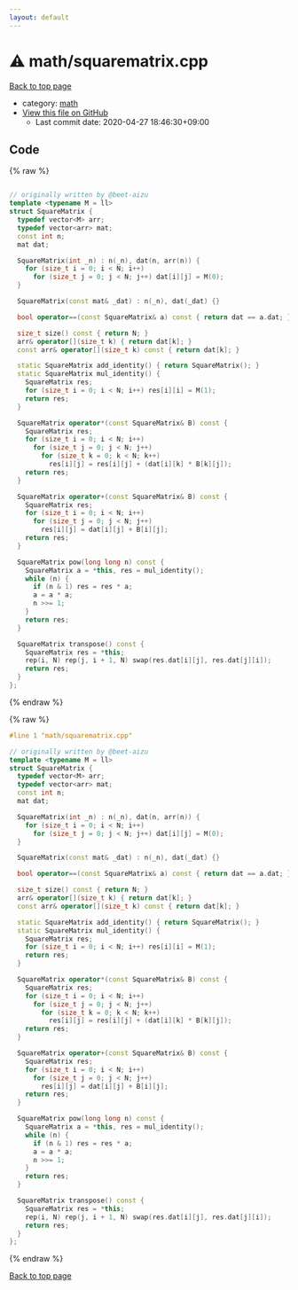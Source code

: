 ```yaml
---
layout: default
---
```


<!-- mathjax config similar to math.stackexchange -->
<script type="text/javascript" async
  src="https://cdnjs.cloudflare.com/ajax/libs/mathjax/2.7.5/MathJax.js?config=TeX-MML-AM_CHTML">
</script>
<script type="text/x-mathjax-config">
  MathJax.Hub.Config({
    TeX: { equationNumbers: { autoNumber: "AMS" }},
    tex2jax: {
      inlineMath: [ ['$','$'] ],
      processEscapes: true
    },
    "HTML-CSS": { matchFontHeight: false },
    displayAlign: "left",
    displayIndent: "2em"
  });
</script>

<script type="text/javascript" src="https://cdnjs.cloudflare.com/ajax/libs/jquery/3.4.1/jquery.min.js"></script>
<script src="https://cdn.jsdelivr.net/npm/jquery-balloon-js@1.1.2/jquery.balloon.min.js" integrity="sha256-ZEYs9VrgAeNuPvs15E39OsyOJaIkXEEt10fzxJ20+2I=" crossorigin="anonymous"></script>
<script type="text/javascript" src="../../assets/js/copy-button.js"></script>
<link rel="stylesheet" href="../../assets/css/copy-button.css" />


# :warning: math/squarematrix.cpp

<a href="../../index.html">Back to top page</a>

* category: <a href="../../index.html#7e676e9e663beb40fd133f5ee24487c2">math</a>
* <a href="{{ site.github.repository_url }}/blob/master/math/squarematrix.cpp">View this file on GitHub</a>
    - Last commit date: 2020-04-27 18:46:30+09:00




## Code

<a id="unbundled"></a>
{% raw %}
```cpp

// originally written by @beet-aizu
template <typename M = ll>
struct SquareMatrix {
  typedef vector<M> arr;
  typedef vector<arr> mat;
  const int n;
  mat dat;

  SquareMatrix(int _n) : n(_n), dat(n, arr(n)) {
    for (size_t i = 0; i < N; i++)
      for (size_t j = 0; j < N; j++) dat[i][j] = M(0);
  }

  SquareMatrix(const mat& _dat) : n(_n), dat(_dat) {}

  bool operator==(const SquareMatrix& a) const { return dat == a.dat; }

  size_t size() const { return N; }
  arr& operator[](size_t k) { return dat[k]; }
  const arr& operator[](size_t k) const { return dat[k]; }

  static SquareMatrix add_identity() { return SquareMatrix(); }
  static SquareMatrix mul_identity() {
    SquareMatrix res;
    for (size_t i = 0; i < N; i++) res[i][i] = M(1);
    return res;
  }

  SquareMatrix operator*(const SquareMatrix& B) const {
    SquareMatrix res;
    for (size_t i = 0; i < N; i++)
      for (size_t j = 0; j < N; j++)
        for (size_t k = 0; k < N; k++)
          res[i][j] = res[i][j] + (dat[i][k] * B[k][j]);
    return res;
  }

  SquareMatrix operator+(const SquareMatrix& B) const {
    SquareMatrix res;
    for (size_t i = 0; i < N; i++)
      for (size_t j = 0; j < N; j++)
        res[i][j] = dat[i][j] + B[i][j];
    return res;
  }

  SquareMatrix pow(long long n) const {
    SquareMatrix a = *this, res = mul_identity();
    while (n) {
      if (n & 1) res = res * a;
      a = a * a;
      n >>= 1;
    }
    return res;
  }

  SquareMatrix transpose() const {
    SquareMatrix res = *this;
    rep(i, N) rep(j, i + 1, N) swap(res.dat[i][j], res.dat[j][i]);
    return res;
  }
};

```
{% endraw %}

<a id="bundled"></a>
{% raw %}
```cpp
#line 1 "math/squarematrix.cpp"

// originally written by @beet-aizu
template <typename M = ll>
struct SquareMatrix {
  typedef vector<M> arr;
  typedef vector<arr> mat;
  const int n;
  mat dat;

  SquareMatrix(int _n) : n(_n), dat(n, arr(n)) {
    for (size_t i = 0; i < N; i++)
      for (size_t j = 0; j < N; j++) dat[i][j] = M(0);
  }

  SquareMatrix(const mat& _dat) : n(_n), dat(_dat) {}

  bool operator==(const SquareMatrix& a) const { return dat == a.dat; }

  size_t size() const { return N; }
  arr& operator[](size_t k) { return dat[k]; }
  const arr& operator[](size_t k) const { return dat[k]; }

  static SquareMatrix add_identity() { return SquareMatrix(); }
  static SquareMatrix mul_identity() {
    SquareMatrix res;
    for (size_t i = 0; i < N; i++) res[i][i] = M(1);
    return res;
  }

  SquareMatrix operator*(const SquareMatrix& B) const {
    SquareMatrix res;
    for (size_t i = 0; i < N; i++)
      for (size_t j = 0; j < N; j++)
        for (size_t k = 0; k < N; k++)
          res[i][j] = res[i][j] + (dat[i][k] * B[k][j]);
    return res;
  }

  SquareMatrix operator+(const SquareMatrix& B) const {
    SquareMatrix res;
    for (size_t i = 0; i < N; i++)
      for (size_t j = 0; j < N; j++)
        res[i][j] = dat[i][j] + B[i][j];
    return res;
  }

  SquareMatrix pow(long long n) const {
    SquareMatrix a = *this, res = mul_identity();
    while (n) {
      if (n & 1) res = res * a;
      a = a * a;
      n >>= 1;
    }
    return res;
  }

  SquareMatrix transpose() const {
    SquareMatrix res = *this;
    rep(i, N) rep(j, i + 1, N) swap(res.dat[i][j], res.dat[j][i]);
    return res;
  }
};

```
{% endraw %}

<a href="../../index.html">Back to top page</a>

